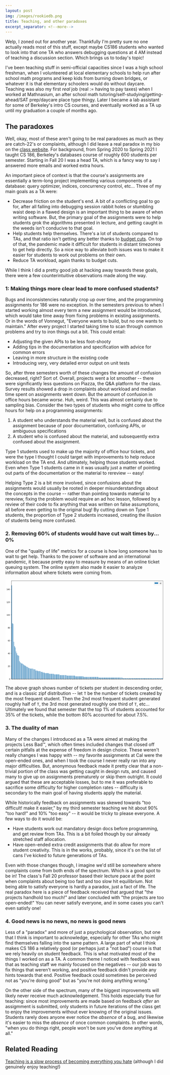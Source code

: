 ```yaml
---
layout: post
img: /images/rookiedb.png
title: Teaching, and other paradoxes
excerpt_separator: <!--more-->
---
```

Welp, I zoned out for another year. Thankfully I'm pretty sure no one actually reads most of this stuff, except maybe CS186 students who wanted to look into that one TA who answers debugging questions at 4 AM instead of teaching a discussion section. Which brings us to today's topic!<!--more-->

I've been teaching stuff in semi-official capacities since I was a high school freshman, when I volunteered at local elementary schools to help run after school math programs and keep kids from burning down bridges, or whatever it is that elementary schoolers would do without daycare. Teaching was also my first *real* job (real := having to pay taxes) when I worked at Mathnasium, an after school math tutoring/self-studying/getting-ahead/SAT prep/daycare place type thingy. Later I became a lab assistant for some of Berkeley's intro CS courses, and eventually worked as a TA up until my graduation a couple of months ago.

## The paradoxes

Well, okay, most of these aren't going to be real paradoxes as much as they are catch-22's or complaints, although I did leave a real paradox in my bio on the [class website](https://cs186berkeley.net/sp21/staff/). For background, from Spring 2020 to Spring 2021 I taught CS 186, Berkeley's databases course of roughly 600 students per semester. Starting in Fall 20 I was a head TA, which is a fancy way to say I answered more emails and worked extra hours.

An important piece of context is that the course's assignments are essentially a term-long project implementing various components of a database: query optimizer, indices, concurrency control, etc... Three of my main goals as a TA were:
- Decrease friction on the student's end. A bit of a conflicting goal to go for, after all falling into debugging session rabbit holes or stumbling waist deep in a flawed design is an important thing to be aware of when writing software. But, the primary goal of the assignments were to help students grok the algorithms presented in lecture, and getting caught in the weeds isn't conducive to that goal.
- Help students help themselves. There's a lot of students compared to TAs, and that ratio isn't getting any better thanks to [budget cuts](https://www.dailycal.org/2022/04/08/a-personal-view-of-uc-berkeleys-eecs-crisis/). On top of that, the pandemic made it difficult for students in distant timezones to get help directly. So a nice way to alleviate both issues was to make it easier for students to work out problems on their own.
- Reduce TA workload, again thanks to budget cuts.

While I think I did a pretty good job at hacking away towards these goals, there were a few counterintuitive observations made along the way.

### 1: Making things more clear lead to more confused students?

Bugs and inconsistencies naturally crop up over time, and the programming assignments for 186 were no exception. In the semesters previous to when I started working almost every term a new assignment would be introduced, which would take time away from fixing problems in existing assignments. Or in the words of Vonnegut, "Everyone wants to build, but no one wants to maintain." After every project I started taking time to scan through common problems and try to iron things out a bit. This could entail:
- Adjusting the given APIs to be less foot-shooty
- Adding tips in the documentation and specification with advice for common errors
- Leaving in more structure in the existing code
- Introducing very, very detailed error output on unit tests

So, after three semesters worth of these changes the amount of confusion decreased, right? Sort of. Overall, projects went a lot smoother -- there were significantly less questions on Piazza, the Q&A platform for the class. Survey results showed a drop in complaints about workload and median time spent on assignments went down. But the amount of confusion in office hours became *worse*. Huh, weird. This was almost certainly due to sampling bias. Consider the two types of students who might come to office hours for help on a programming assignments:
1. A student who understands the material well, but is confused about the assignment because of poor documentation, confusing APIs, or ambiguous specifications
2. A student who is confused about the material, and subsequently extra confused about the assignment.

Type 1 students used to make up the majority of office hour tickets, and were the type I thought I could target with improvements to help reduce workload on the TA end. And ultimately, helping those students worked. Even when Type 1 students came in it was usually just a matter of pointing out parts of the documentation or the material to rereview -- easy!

Helping Type 2 is a bit more involved, since confusions about the assignments would usually be rooted in deeper misunderstandings about the concepts in the course -- rather than pointing towards material to rereview, fixing the problem would require an ad hoc lesson, followed by a review of their code to fix anything that was written on false assumptions, all before even getting to the original bug! By cutting down on Type 1 students, the proportion of Type 2 students increased, creating the illusion of students being more confused.

### 2. Removing 60% of students would have cut wait times by... 0%

One of the "quality of life" metrics for a course is how long someone has to wait to get help. Thanks to the power of software and an international pandemic, it because pretty easy to measure by means of an online ticket queuing system. The online system also made it easier to analyze information about where tickets were coming from.

![](/images/zipf.png)

The above graph shows number of tickets per student in descending order, and is a classic zipf distribution -- let `T` be the number of tickets created by the most frequent student. Then the 2nd most frequent student generated roughly half of `T`, the 3rd most generated roughly one third of `T`, etc... Ultimately we found that semester that the top 1% of students accounted for 35% of the tickets, while the bottom 80% accounted for about 7.5%.

### 3. The duality of man

Many of the changes I introduced as a TA were aimed at making the projects Less Bad™, which often times included changes that closed off certain pitfalls at the expense of freedom in design choice. These weren't really changes I was happy with -- my favorite assignments at Cal were the open-ended ones, and when I took the course I never really ran into any major difficulties. But, anonymous feedback made it pretty clear that a non-trivial portion of the class was getting caught in design ruts, and caused many to give up on assignments prematurely or skip them outright. It could argued that these are acceptable losses, but to me it was preferable to sacrifice some difficulty for higher completion rates -- difficulty is secondary to the main goal of having students apply the material.

While historically feedback on assignments was skewed towards "too difficult! make it easier," by my third semester teaching we hit about 90% "too hard!" and 10% "too easy" -- it would be tricky to please everyone. A few ways to do it would be:
- Have students work out mandatory design docs before programming, and get review from TAs. This is a bit foiled though by our already stretched staff allocation.
- Have open-ended extra credit assignments that do allow for more student creativity. This is in the works, probably, since it's on the list of cans I've kicked to future generations of TAs.

Even with those changes though, I imagine we'd still be somewhere where complaints come from both ends of the spectrum. Which is a good spot to be in! The class's Fall 20 professor based their lecture pace at the point when complaints about being too fast and too slow hit equilibrium. Not being able to satisfy everyone is hardly a paradox, just a fact of life. The real paradox here is a piece of feedback received that argued that "the projects handhold too much!" and later concluded with "the projects are too open-ended!" You can never satisfy everyone, and in some cases you can't even satisfy one!

### 4. Good news is no news, no news is good news

Less of a "paradox" and more of just a psychological observation, but one that I think is important to acknowledge, especially for other TAs who might find themselves falling into the same pattern. A large part of what I think makes CS 186 a relatively good (or perhaps just a "not bad") course is that we rely heavily on student feedback. This is what motivated most of the things I worked on as a TA. A common theme I noticed with feedback was that as teaching staff we mainly focused on the negatives -- our job was to fix things that weren't working, and positive feedback didn't provide any hints towards that end. Positive feedback could sometimes be perceived not as "you're doing good" but as "you're not doing anything wrong."

On the other side of the spectrum, many of the biggest improvements will likely never receive much acknowledgement. This holds especially true for teaching: since most improvements are made based on feedback *after* an assigmment is submitted, only students in future iterations of the class get to enjoy the improvements without ever knowing of the original issues. Students rarely does anyone ever notice the *absence* of a bug, and likewise it's easier to miss the *absence* of once common complaints. In other words, "when you do things right, people won't be sure you've done anything at all."

## Related Reading

[Teaching is a slow process of becoming everything you hate](https://dynomight.net/teaching/) (although I did genuinely enjoy teaching!)
